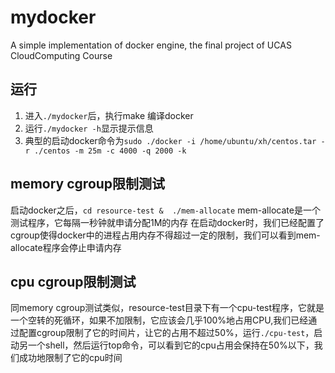 # mydocker
A simple implementation of docker engine, the final project of UCAS CloudComputing Course

## 运行
1. 进入`./mydocker`后，执行make 编译docker
2. 运行`./mydocker -h`显示提示信息
3. 典型的启动docker命令为`sudo ./docker -i /home/ubuntu/xh/centos.tar -r ./centos -m 25m -c 4000 -q 2000 -k`

## memory cgroup限制测试
启动docker之后，`cd resource-test &  ./mem-allocate`
mem-allocate是一个测试程序，它每隔一秒钟就申请分配1M的内存
在启动docker时，我们已经配置了cgroup使得docker中的进程占用内存不得超过一定的限制，我们可以看到mem-allocate程序会停止申请内存

## cpu cgroup限制测试
同memory cgroup测试类似，resource-test目录下有一个cpu-test程序，它就是一个空转的死循环，如果不加限制，它应该会几乎100%地占用CPU,我们已经通过配置cgroup限制了它的时间片，让它的占用不超过50%，运行`./cpu-test`，启动另一个shell，然后运行top命令，可以看到它的cpu占用会保持在50%以下，我们成功地限制了它的cpu时间

